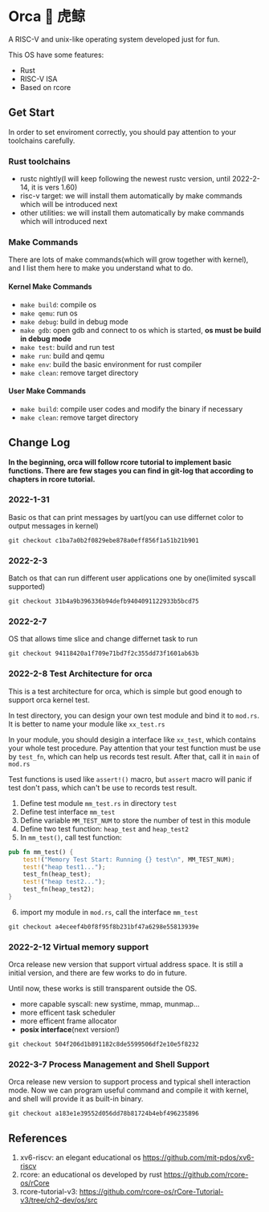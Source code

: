 # Orca 🐋 虎鲸

A RISC-V and unix-like operating system developed just for fun.

This OS have some features:
- Rust
- RISC-V ISA
- Based on rcore

## Get Start

In order to set enviroment correctly, you should pay attention to your toolchains carefully.

### Rust toolchains

- rustc nightly(I will keep following the newest rustc version, until 2022-2-14, it is vers 1.60)
- risc-v target: we will install them automatically by make commands which will be introduced next
- other utilities: we will install them automatically by make commands which will introduced next

### Make Commands

There are lots of make commands(which will grow together with kernel), and I list them here to make you understand what to do.

#### Kernel Make Commands

- `make build`: compile os
- `make qemu`: run os
- `make debug`: build in debug mode
- `make gdb`: open gdb and connect to os which is started, **os must be build in debug mode**
- `make test`: build and run test
- `make run`: build and qemu
- `make env`: build the basic environment for rust compiler
- `make clean`: remove target directory

#### User Make Commands

- `make build`: compile user codes and modify the binary if necessary
- `make clean`: remove target directory

## Change Log

**In the beginning, orca will follow rcore tutorial to implement basic functions. There are few stages you can find in git-log that according to chapters in rcore tutorial.**

### 2022-1-31
Basic os that can print messages by uart(you can use differnet color to output messages in kernel)

```
git checkout c1ba7a0b2f0829ebe878a0eff856f1a51b21b901
```

### 2022-2-3
Batch os that can run different user applications one by one(limited syscall supported)

```
git checkout 31b4a9b396336b94defb9404091122933b5bcd75
```

### 2022-2-7
OS that allows time slice and change differnet task to run

```
git checkout 94118420a1f709e71bd7f2c355dd73f1601ab63b
```

### 2022-2-8 Test Architecture for orca
This is a test architecture for orca, which is simple but good enough to support orca kernel test.

In test directory, you can design your own test module and bind it to `mod.rs`. It is better to name your module like `xx_test.rs`

In your module, you should desigin a interface like `xx_test`, which contains your whole test procedure. Pay attention that your test function must be use by `test_fn`, which can help us records test result. After that, call it in `main` of `mod.rs`

Test functions is used like `assert!()` macro, but `assert` macro will panic if test don't pass, which can't be use to records test result.

1. Define test module `mm_test.rs` in directory `test`
2. Define test interface `mm_test`
3. Define variable `MM_TEST_NUM` to store the number of test in this module
4. Define two test function: `heap_test` and `heap_test2`
5. In `mm_test()`, call test function:
```rust
pub fn mm_test() {
    test!("Memory Test Start: Running {} test\n", MM_TEST_NUM);
    test!("heap test1...");
    test_fn(heap_test);
    test!("heap test2...");
    test_fn(heap_test2);
}
```
6. import my module in `mod.rs`, call the interface `mm_test`

```
git checkout a4eceef4b0f8f95f8b231bf47a6298e55813939e
```


### 2022-2-12 Virtual memory support
Orca release new version that support virtual address space. It is still a initial version, and there are few works to do in future.

Until now, these works is still transparent outside the OS.

- more capable syscall: new systime, mmap, munmap...
- more efficent task scheduler
- more efficent frame allocator
- **posix interface**(next version!)

```
git checkout 504f206d1b891182c8de5599506df2e10e5f8232
```

### 2022-3-7 Process Management and Shell Support
Orca release new version to support process and typical shell interaction mode. Now we can program useful command
and compile it with kernel, and shell will provide it as built-in binary.

```
git checkout a183e1e39552d056dd78b81724b4ebf496235896
```

## References
1. xv6-riscv: an elegant educational os https://github.com/mit-pdos/xv6-riscv
2. rcore: an educational os developed by rust https://github.com/rcore-os/rCore
3. rcore-tutorial-v3: https://github.com/rcore-os/rCore-Tutorial-v3/tree/ch2-dev/os/src
